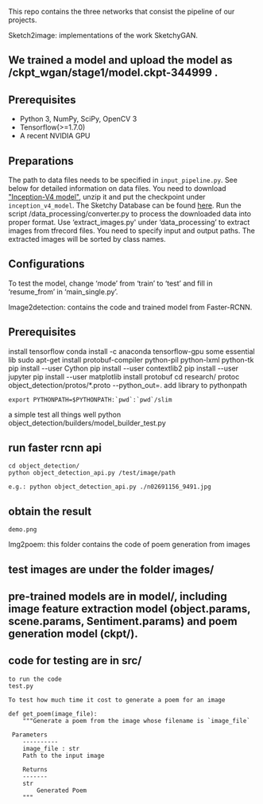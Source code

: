 This repo contains the three networks that consist the pipeline of our projects.


Sketch2image: implementations of the work SketchyGAN.

## We trained a model and upload the model as /ckpt_wgan/stage1/model.ckpt-344999 .

## Prerequisites

- Python 3, NumPy, SciPy, OpenCV 3
- Tensorflow(>=1.7.0)
- A recent NVIDIA GPU

## Preparations

The path to data files needs to be specified in `input_pipeline.py`. See below for detailed information on data files.
You need to download ["Inception-V4 model"](http://download.tensorflow.org/models/inception_v4_2016_09_09.tar.gz), unzip it and put the checkpoint under `inception_v4_model`.
The Sketchy Database can be found [here](http://sketchy.eye.gatech.edu/).
Run the script /data_processing/converter.py to process the downloaded data into proper format.
Use ‘extract_images.py' under ‘data_processing’ to extract images from tfrecord files. You need to specify input and output paths. The extracted images will be sorted by class names.

## Configurations

To test the model, change ‘mode’ from ‘train’ to ‘test’ and fill in ‘resume_from’ in ‘main_single.py’.


Image2detection: contains the code and trained model from Faster-RCNN.

## Prerequisites

install tensorflow
	conda install -c anaconda tensorflow-gpu
some essential lib
	sudo apt-get install protobuf-compiler python-pil python-lxml python-tk
	pip install --user Cython
	pip install --user contextlib2
	pip install --user jupyter
	pip install --user matplotlib
install protobuf
	cd research/
	protoc object_detection/protos/*.proto --python_out=.
add library to pythonpath

	export PYTHONPATH=$PYTHONPATH:`pwd`:`pwd`/slim
a simple test all things well
	python object_detection/builders/model_builder_test.py

## run faster rcnn api

	cd object_detection/
	python object_detection_api.py /test/image/path

	e.g.: python object_detection_api.py ./n02691156_9491.jpg

## obtain the result

	demo.png


Img2poem: this folder contains the code of poem generation from images

## test images are under the folder images/

## pre-trained models are in model/, including image feature extraction model (object.params, scene.params, Sentiment.params) and poem generation model (ckpt/).

## code for testing are in src/
	to run the code
	test.py

	To test how much time it cost to generate a poem for an image

	def get_poem(image_file):
    	"""Generate a poem from the image whose filename is `image_file`

   	 Parameters
    	----------
    	image_file : str
    	Path to the input image

    	Returns
    	-------
    	str
        	Generated Poem
    	"""